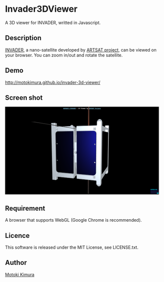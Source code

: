 Invader3DViewer
====
A 3D viewer for INVADER, writted in Javascript.

## Description

[INVADER](http://artsat.jp/en/project/invader), a nano-satellite developed by [ARTSAT project](http://artsat.jp), can be viewed on your browser. 
You can zoom in/out and rotate the satellite.

## Demo

http://motokimura.github.io/invader-3d-viewer/

## Screen shot

<img src="https://raw.githubusercontent.com/motokimura/Invader3DViewer/master/screen_capture.png" />

## Requirement

A browser that supports WebGL (Google Chrome is recommended).

## Licence

This software is released under the MIT License, see LICENSE.txt.

## Author

[Motoki Kimura](https://github.com/motokimura)
